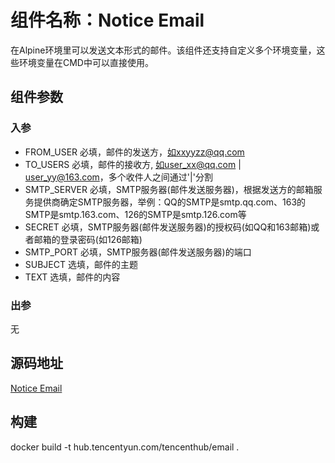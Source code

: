# 组件名称：Notice Email

在Alpine环境里可以发送文本形式的邮件。该组件还支持自定义多个环境变量，这些环境变量在CMD中可以直接使用。

## 组件参数

### 入参

* FROM_USER 必填，邮件的发送方，如xxyyzz@qq.com
* TO_USERS 必填，邮件的接收方, 如user_xx@qq.com | user_yy@163.com，多个收件人之间通过'|'分割
* SMTP_SERVER 必填，SMTP服务器(邮件发送服务器)，根据发送方的邮箱服务提供商确定SMTP服务器，举例：QQ的SMTP是smtp.qq.com、163的SMTP是smtp.163.com、126的SMTP是smtp.126.com等
* SECRET 必填，SMTP服务器(邮件发送服务器)的授权码(如QQ和163邮箱)或者邮箱的登录密码(如126邮箱)
* SMTP_PORT 必填，SMTP服务器(邮件发送服务器)的端口
* SUBJECT 选填，邮件的主题
* TEXT 选填，邮件的内容

### 出参

无

## 源码地址

[Notice Email](https://github.com/coderwangke/workflow-components)

## 构建

docker build -t hub.tencentyun.com/tencenthub/email .